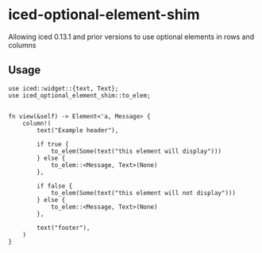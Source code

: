 # iced-optional-element-shim
Allowing iced 0.13.1 and prior versions to use optional elements in rows and columns

## Usage

```
use iced::widget::{text, Text};
use iced_optional_element_shim::to_elem;


fn view(&self) -> Element<'a, Message> {
    column!(
        text("Example header"),

        if true {
            to_elem(Some(text("this element will display")))
        } else {
            to_elem::<Message, Text>(None)
        },

        if false {
            to_elem(Some(text("this element will not display")))
        } else {
            to_elem::<Message, Text>(None)
        },

        text("footer"),
    )
}
```